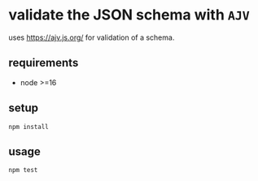 # validate the JSON schema with `AJV`

uses https://ajv.js.org/
for validation of a schema.

## requirements

* node >=16

## setup

```shell
npm install
```

## usage

```shell
npm test
```

